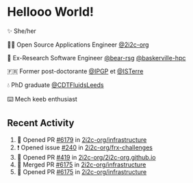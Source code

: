 # Hellooo World!

✨ She/her

👩‍💻 Open Source Applications Engineer [@2i2c-org](https://2i2c.org/)

🐻 Ex-Research Software Engineer [@bear-rsg](https://github.com/bear-rsg) [@baskerville-hpc](https://github.com/baskerville-hpc) 

🇫🇷 Former post-doctorante [@IPGP](https://github.com/IPGP) et [@ISTerre](https://www.isterre.fr/) 

💧 PhD graduate [@CDTFluidsLeeds](https://fluid-dynamics.leeds.ac.uk/) 

⌨️ Mech keeb enthusiast 

## Recent Activity 

<!--START_SECTION:activity-->
1. 💪 Opened PR [#6179](https://github.com/2i2c-org/infrastructure/pull/6179) in [2i2c-org/infrastructure](https://github.com/2i2c-org/infrastructure)
2. ❗ Opened issue [#240](https://github.com/2i2c-org/frx-challenges/issues/240) in [2i2c-org/frx-challenges](https://github.com/2i2c-org/frx-challenges)
3. 💪 Opened PR [#419](https://github.com/2i2c-org/2i2c-org.github.io/pull/419) in [2i2c-org/2i2c-org.github.io](https://github.com/2i2c-org/2i2c-org.github.io)
4. 🎉 Merged PR [#6175](https://github.com/2i2c-org/infrastructure/pull/6175) in [2i2c-org/infrastructure](https://github.com/2i2c-org/infrastructure)
5. 💪 Opened PR [#6175](https://github.com/2i2c-org/infrastructure/pull/6175) in [2i2c-org/infrastructure](https://github.com/2i2c-org/infrastructure)
<!--END_SECTION:activity-->

